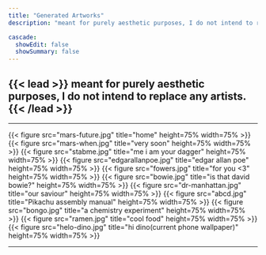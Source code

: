 ```yaml
---
title: "Generated Artworks"
description: "meant for purely aesthetic purposes, I do not intend to replace any artists."

cascade:
  showEdit: false
  showSummary: false
---
```


{{< lead >}}
meant for purely aesthetic purposes, I do not intend to replace any artists.
{{< /lead >}}
--
---

<!-- <div>
    <div style="display: flex; flex-wrap: wrap; padding: 0 4px;">
    <div style="flex: 33.33%; max-width: 33.33%; padding: 0 4px;">
      <img src="abcd.jpg" style="margin-top: 8px; vertical-align: middle; width: 100%; height: auto;">
    </div>
    <div style="flex: 66.66%; max-width: 66.66%; padding: 0 4px;">
      <img src="bongo.jpg" style="margin-top: 8px; vertical-align: middle; width: 100%; height: auto;">
    </div>
    <div style="flex: 50%; max-width: 50%; padding: 0 4px;">
      <img src="bowie.jpg" style="margin-top: 8px; vertical-align: middle; width: 100%; height: auto;">
    </div>
    <div style="flex: 50%; max-width: 50%; padding: 0 4px;">
      <img src="defg.jpg" style="margin-top: 8px; vertical-align: middle; width: 100%; height: auto;">
    </div>
    <div style="flex: 33.33%; max-width: 33.33%; padding: 0 4px;">
      <img src="dr-manhattan.jpg" style="margin-top: 8px; vertical-align: middle; width: 100%; height: auto;">
    </div>
    <div style="flex: 33.33%; max-width: 33.33%; padding: 0 4px;">
      <img src="edgarallanpoe.jpg" style="margin-top: 8px; vertical-align: middle; width: 100%; height: auto;">
    </div>
    <div style="flex: 33.33%; max-width: 33.33%; padding: 0 4px;">
      <img src="fowers.jpg" style="margin-top: 8px; vertical-align: middle; width: 100%; height: auto;">
    </div>
    <div style="flex: 33.33%; max-width: 33.33%; padding: 0 4px;">
      <img src="helo-dino.jpg" style="margin-top: 8px; vertical-align: middle; width: 100%; height: auto;">
    </div>
    <div style="flex: 33.33%; max-width: 33.33%; padding: 0 4px;">
      <img src="hikitty.jpg" style="margin-top: 8px; vertical-align: middle; width: 100%; height: auto;">
    </div>
    <div style="flex: 50%; max-width: 50%; padding: 0 4px;">
      <img src="mars-future.jpg" style="margin-top: 8px; vertical-align: middle; width: 100%; height: auto;">
    </div>
    <div style="flex: 50%; max-width: 50%; padding: 0 4px;">
      <img src="mars-when.jpg" style="margin-top: 8px; vertical-align: middle; width: 100%; height: auto;">
    </div>
    <div style="flex: 66.66%; max-width: 66.66%; padding: 0 4px;">
      <img src="mars.jpg" style="margin-top: 8px; vertical-align: middle; width: 100%; height: auto;">
    </div>
    <div style="flex: 33.33%; max-width: 33.33%; padding: 0 4px;">
      <img src="ramen.jpg" style="margin-top: 8px; vertical-align: middle; width: 100%; height: auto;">
    </div>
    <div style="flex: 100%; max-width: 100%; padding: 0 4px;">
      <img src="stabme.jpg" style="margin-top: 8px; vertical-align: middle; width: 100%; height: auto;">
    </div>
  </div>

-->

{{< figure src="mars-future.jpg" title="home" height=75% width=75% >}}
{{< figure src="mars-when.jpg" title="very soon" height=75% width=75% >}}
{{< figure src="stabme.jpg" title="me i am your dagger" height=75% width=75% >}}
{{< figure src="edgarallanpoe.jpg" title="edgar allan poe" height=75% width=75% >}}
{{< figure src="fowers.jpg" title="for you <3" height=75% width=75% >}}
{{< figure src="bowie.jpg" title="is that david bowie?" height=75% width=75% >}}
{{< figure src="dr-manhattan.jpg" title="our saviour" height=75% width=75% >}}
{{< figure src="abcd.jpg" title="Pikachu assembly manual" height=75% width=75% >}}
{{< figure src="bongo.jpg" title="a chemistry experiment" height=75% width=75% >}}
{{< figure src="ramen.jpg" title="cool food" height=75% width=75% >}}
{{< figure src="helo-dino.jpg" title="hi dino(current phone wallpaper)" height=75% width=75% >}}

---